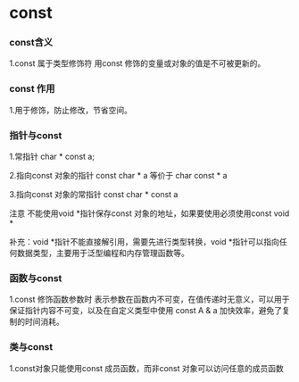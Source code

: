# const
### const含义
1.const 属于类型修饰符 用const 修饰的变量或对象的值是不可被更新的。
### const 作用
1.用于修饰，防止修改，节省空间。
### 指针与const
1.常指针 char * const a;

2.指向const 对象的指针 const char * a 等价于 char const * a

3.指向const 对象的常指针 const char * const a

注意 不能使用void *指针保存const 对象的地址，如果要使用必须使用const void *

补充：void *指针不能直接解引用，需要先进行类型转换，void *指针可以指向任何数据类型，主要用于泛型编程和内存管理函数等。
### 函数与const
1.const 修饰函数参数时 表示参数在函数内不可变，在值传递时无意义，可以用于保证指针内容不可变，以及在自定义类型中使用 const A & a 加快效率，避免了复制的时间消耗。
### 类与const
1.const对象只能使用const 成员函数，而非const 对象可以访问任意的成员函数 
